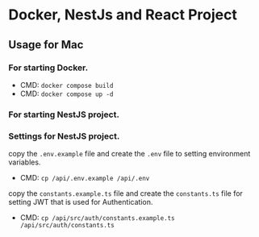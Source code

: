 # Docker, NestJs and React Project

## Usage for Mac
### For starting Docker.
- CMD: `docker compose build`
- CMD: `docker compose up -d`

### For starting NestJS project.

### Settings for NestJS project.
copy the `.env.example` file and create the `.env` file to setting environment variables.
- CMD: `cp /api/.env.example /api/.env`

copy the `constants.example.ts` file and create the `constants.ts` file for setting JWT that is used for Authentication.
- CMD: `cp /api/src/auth/constants.example.ts /api/src/auth/constants.ts`
